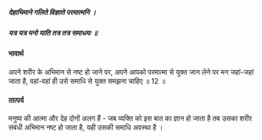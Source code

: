 ##### देहाभिमाने गलिते विज्ञाते परमात्मनि ।
##### यत्र यत्र मनो याति तत्र तत्र समाधयः ॥

#### भावार्थ

अपने शरीर के अभिमान से नष्ट हो जाने पर, अपने आपको परमात्मा से युक्त जान लेने पर मन जहां-जहां जाता है, वहां-वहां ही उसे समाधि से युक्त समझना चाहिए ॥ 12 ॥

#### तात्पर्य

मनुष्य की आत्मा और देह दोनों अलग हैं - जब व्यक्ति को इस बात का ज्ञान हो जाता है तब उसका शरीर संबंधी अभिमान नष्ट हो जाता है, यही उसकी समाधि अवस्था है ।